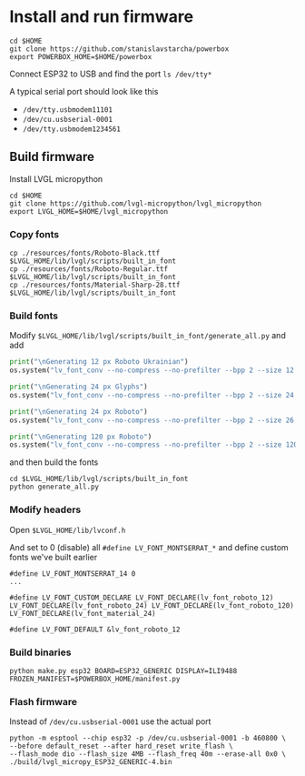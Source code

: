 # Install and run firmware

```shell
cd $HOME
git clone https://github.com/stanislavstarcha/powerbox
export POWERBOX_HOME=$HOME/powerbox
```

Connect ESP32 to USB and find the port `ls /dev/tty*`

A typical serial port should look like this 
- `/dev/tty.usbmodem11101`
- `/dev/cu.usbserial-0001`
- `/dev/tty.usbmodem1234561`


## Build firmware

Install LVGL micropython
```shell
cd $HOME
git clone https://github.com/lvgl-micropython/lvgl_micropython
export LVGL_HOME=$HOME/lvgl_micropython
```

### Copy fonts
```shell
cp ./resources/fonts/Roboto-Black.ttf $LVGL_HOME/lib/lvgl/scripts/built_in_font
cp ./resources/fonts/Roboto-Regular.ttf $LVGL_HOME/lib/lvgl/scripts/built_in_font
cp ./resources/fonts/Material-Sharp-28.ttf $LVGL_HOME/lib/lvgl/scripts/built_in_font

```

### Build fonts

Modify `$LVGL_HOME/lib/lvgl/scripts/built_in_font/generate_all.py` and add 

```python
print("\nGenerating 12 px Roboto Ukrainian")
os.system("lv_font_conv --no-compress --no-prefilter --bpp 2 --size 12 --font Roboto-Regular.ttf --format lvgl -o lv_font_roboto_12.c -r 0xB0,0x20-0x22,0x27-0x40,0x5B-0x5F,0x7B-0x7D,0xA0,0xA7,0xA9,0xAB,0xBB,0x2BC,0x404,0x406-0x407,0x410-0x429,0x42C,0x42E-0x449,0x44C,0x44E-0x44F,0x454,0x456-0x457,0x490-0x491,0x2011,0x2013,0x2019,0x201C,0x201E,0x2030,0x20AC,0x2116")

print("\nGenerating 24 px Glyphs")
os.system("lv_font_conv --no-compress --no-prefilter --bpp 2 --size 24 --font Material-Sharp-28.ttf --format lvgl -o lv_font_material_24.c -r 0xEAC3,0xEAC9,0xEAD0,0xEACF,0xE000,0xe1a7,0xe1a8")

print("\nGenerating 24 px Roboto")
os.system("lv_font_conv --no-compress --no-prefilter --bpp 2 --size 26 --font Roboto-Black.ttf --format lvgl -o lv_font_roboto_24.c -r 0x20,0x30-0x39,0x412,0x442")

print("\nGenerating 120 px Roboto")
os.system("lv_font_conv --no-compress --no-prefilter --bpp 2 --size 120 --font Roboto-Black.ttf --format lvgl -o lv_font_roboto_120.c --symbols 0123456789%")
```

and then build the fonts

```shell
cd $LVGL_HOME/lib/lvgl/scripts/built_in_font
python generate_all.py
```


### Modify headers

Open `$LVGL_HOME/lib/lvconf.h`

And set to 0 (disable) all `#define LV_FONT_MONTSERRAT_*`
and define custom fonts we've built earlier

```
#define LV_FONT_MONTSERRAT_14 0
...

#define LV_FONT_CUSTOM_DECLARE LV_FONT_DECLARE(lv_font_roboto_12) LV_FONT_DECLARE(lv_font_roboto_24) LV_FONT_DECLARE(lv_font_roboto_120) LV_FONT_DECLARE(lv_font_material_24)

#define LV_FONT_DEFAULT &lv_font_roboto_12
```


### Build binaries

```shell
python make.py esp32 BOARD=ESP32_GENERIC DISPLAY=ILI9488 FROZEN_MANIFEST=$POWERBOX_HOME/manifest.py
```

### Flash firmware

Instead of `/dev/cu.usbserial-0001` use the actual port 

```shell
python -m esptool --chip esp32 -p /dev/cu.usbserial-0001 -b 460800 \
--before default_reset --after hard_reset write_flash \
--flash_mode dio --flash_size 4MB --flash_freq 40m --erase-all 0x0 \
./build/lvgl_micropy_ESP32_GENERIC-4.bin
```
